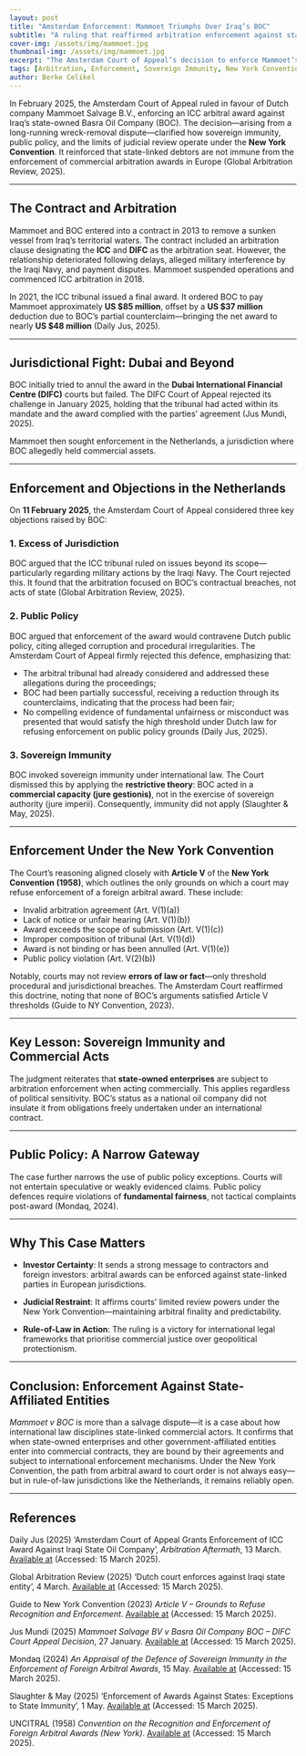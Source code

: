 ```yaml
---
layout: post
title: "Amsterdam Enforcement: Mammoet Triumphs Over Iraq’s BOC"
subtitle: "A ruling that reaffirmed arbitration enforcement against state-linked debtors"
cover-img: /assets/img/mammoet.jpg
thumbnail-img: /assets/img/mammoet.jpg
excerpt: "The Amsterdam Court of Appeal’s decision to enforce Mammoet’s ICC award against Iraq’s Basra Oil Company reinforces the limits of sovereign immunity under the New York Convention."
tags: [Arbitration, Enforcement, Sovereign Immunity, New York Convention, Iraq]
author: Berke Celikel
---
```


In February 2025, the Amsterdam Court of Appeal ruled in favour of Dutch company Mammoet Salvage B.V., enforcing an ICC arbitral award against Iraq’s state-owned Basra Oil Company (BOC). The decision—arising from a long-running wreck-removal dispute—clarified how sovereign immunity, public policy, and the limits of judicial review operate under the **New York Convention**. It reinforced that state-linked debtors are not immune from the enforcement of commercial arbitration awards in Europe (Global Arbitration Review, 2025).

---

## The Contract and Arbitration

Mammoet and BOC entered into a contract in 2013 to remove a sunken vessel from Iraq’s territorial waters. The contract included an arbitration clause designating the **ICC** and **DIFC** as the arbitration seat. However, the relationship deteriorated following delays, alleged military interference by the Iraqi Navy, and payment disputes. Mammoet suspended operations and commenced ICC arbitration in 2018.

In 2021, the ICC tribunal issued a final award. It ordered BOC to pay Mammoet approximately **US $85 million**, offset by a **US $37 million** deduction due to BOC’s partial counterclaim—bringing the net award to nearly **US $48 million** (Daily Jus, 2025).

---

## Jurisdictional Fight: Dubai and Beyond

BOC initially tried to annul the award in the **Dubai International Financial Centre (DIFC)** courts but failed. The DIFC Court of Appeal rejected its challenge in January 2025, holding that the tribunal had acted within its mandate and the award complied with the parties’ agreement (Jus Mundi, 2025).

Mammoet then sought enforcement in the Netherlands, a jurisdiction where BOC allegedly held commercial assets.

---

## Enforcement and Objections in the Netherlands

On **11 February 2025**, the Amsterdam Court of Appeal considered three key objections raised by BOC:

### 1. **Excess of Jurisdiction**
BOC argued that the ICC tribunal ruled on issues beyond its scope—particularly regarding military actions by the Iraqi Navy. The Court rejected this. It found that the arbitration focused on BOC’s contractual breaches, not acts of state (Global Arbitration Review, 2025).

### 2. **Public Policy**
BOC argued that enforcement of the award would contravene Dutch public policy, citing alleged corruption and procedural irregularities. The Amsterdam Court of Appeal firmly rejected this defence, emphasizing that:

- The arbitral tribunal had already considered and addressed these allegations during the proceedings;  
- BOC had been partially successful, receiving a reduction through its counterclaims, indicating that the process had been fair;  
- No compelling evidence of fundamental unfairness or misconduct was presented that would satisfy the high threshold under Dutch law for refusing enforcement on public policy grounds (Daily Jus, 2025).

### 3. **Sovereign Immunity**
BOC invoked sovereign immunity under international law. The Court dismissed this by applying the **restrictive theory**: BOC acted in a **commercial capacity (jure gestionis)**, not in the exercise of sovereign authority (jure imperii). Consequently, immunity did not apply (Slaughter & May, 2025).

---

## Enforcement Under the New York Convention

The Court’s reasoning aligned closely with **Article V** of the **New York Convention (1958)**, which outlines the only grounds on which a court may refuse enforcement of a foreign arbitral award. These include:

- Invalid arbitration agreement (Art. V(1)(a))  
- Lack of notice or unfair hearing (Art. V(1)(b))  
- Award exceeds the scope of submission (Art. V(1)(c))  
- Improper composition of tribunal (Art. V(1)(d))  
- Award is not binding or has been annulled (Art. V(1)(e))  
- Public policy violation (Art. V(2)(b))  

Notably, courts may not review **errors of law or fact**—only threshold procedural and jurisdictional breaches. The Amsterdam Court reaffirmed this doctrine, noting that none of BOC’s arguments satisfied Article V thresholds (Guide to NY Convention, 2023).

---

## Key Lesson: Sovereign Immunity and Commercial Acts

The judgment reiterates that **state-owned enterprises** are subject to arbitration enforcement when acting commercially. This applies regardless of political sensitivity. BOC’s status as a national oil company did not insulate it from obligations freely undertaken under an international contract.

---

## Public Policy: A Narrow Gateway

The case further narrows the use of public policy exceptions. Courts will not entertain speculative or weakly evidenced claims. Public policy defences require violations of **fundamental fairness**, not tactical complaints post-award (Mondaq, 2024).

---

## Why This Case Matters

- **Investor Certainty**: It sends a strong message to contractors and foreign investors: arbitral awards can be enforced against state-linked parties in European jurisdictions.

- **Judicial Restraint**: It affirms courts' limited review powers under the New York Convention—maintaining arbitral finality and predictability.

- **Rule-of-Law in Action**: The ruling is a victory for international legal frameworks that prioritise commercial justice over geopolitical protectionism.

---

## Conclusion: Enforcement Against State-Affiliated Entities

*Mammoet v BOC* is more than a salvage dispute—it is a case about how international law disciplines state-linked commercial actors. It confirms that when state-owned enterprises and other government-affiliated entities enter into commercial contracts, they are bound by their agreements and subject to international enforcement mechanisms. Under the New York Convention, the path from arbitral award to court order is not always easy—but in rule-of-law jurisdictions like the Netherlands, it remains reliably open.

---

## References

Daily Jus (2025) ‘Amsterdam Court of Appeal Grants Enforcement of ICC Award Against Iraqi State Oil Company’, *Arbitration Aftermath*, 13 March. [Available at](https://dailyjus.com/world/2025/03/arbitration-aftermath-march-13-2025) (Accessed: 15 March 2025).

Global Arbitration Review (2025) ‘Dutch court enforces against Iraqi state entity’, 4 March. [Available at](https://globalarbitrationreview.com/article/dutch-court-enforces-against-iraqi-state-entity) (Accessed: 15 March 2025).

Guide to New York Convention (2023) *Article V – Grounds to Refuse Recognition and Enforcement*. [Available at](https://newyorkconvention1958.org/index.php?lvl=cmspage&pageid=10) (Accessed: 15 March 2025).

Jus Mundi (2025) *Mammoet Salvage BV v Basra Oil Company BOC – DIFC Court Appeal Decision*, 27 January. [Available at](https://jusmundi.com/en/document/decision/en-mammoet-salvage-bv-v-basra-oil-company-boc) (Accessed: 15 March 2025).

Mondaq (2024) *An Appraisal of the Defence of Sovereign Immunity in the Enforcement of Foreign Arbitral Awards*, 15 May. [Available at](https://www.mondaq.com/trials-appeals-compensation/1465722/an-appraisal-of-defence-of-sovereign-immunity-in-the-enforcement-of-foreign-arbitral-awards) (Accessed: 15 March 2025).

Slaughter & May (2025) ‘Enforcement of Awards Against States: Exceptions to State Immunity’, 1 May. [Available at](https://www.slaughterandmay.com/insights/new-insights/enforcement-of-awards-against-states-exceptions-to-state-immunity) (Accessed: 15 March 2025).

UNCITRAL (1958) *Convention on the Recognition and Enforcement of Foreign Arbitral Awards (New York)*. [Available at](https://uncitral.un.org/en/texts/arbitration/conventions/foreign_arbitral_awards) (Accessed: 15 March 2025).

